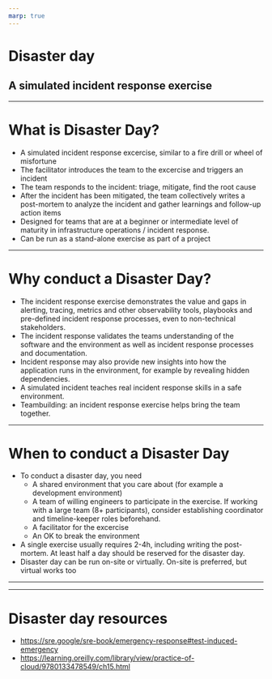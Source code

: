 ```yaml
---
marp: true
---
```



# Disaster day

## A simulated incident response exercise

---

# What is Disaster Day?

* A simulated incident response excercise, similar to a fire drill or wheel of misfortune
* The facilitator introduces the team to the excercise and triggers an incident
* The team responds to the incident: triage, mitigate, find the root cause
* After the incident has been mitigated, the team collectively writes a post-mortem to analyze the incident and gather learnings and follow-up action items
* Designed for teams that are at a beginner or intermediate level of maturity in infrastructure operations / incident response.
* Can be run as a stand-alone exercise as part of a project

---

# Why conduct a Disaster Day?

* The incident response exercise demonstrates the value and gaps in alerting, tracing, metrics and other observability tools, playbooks and pre-defined incident response processes, even to non-technical stakeholders.
* The incident response validates the teams understanding of the software and the environment as well as incident response processes and documentation.
* Incident response may also provide new insights into how the application runs in the environment, for example by revealing hidden dependencies.
* A simulated incident teaches real incident response skills in a safe environment.
* Teambuilding: an incident response exercise helps bring the team together.
---

# When to conduct a Disaster Day

* To conduct a disaster day, you need
  - A shared environment that you care about (for example a development environment)
  - A team of willing engineers to participate in the exercise. If working with a large team (8+ participants), consider establishing coordinator and timeline-keeper roles beforehand.
  - A facilitator for the excercise
  - An OK to break the environment
* A single exercise usually requires 2-4h, including writing the post-mortem. At least half a day should be reserved for the disaster day.
* Disaster day can be run on-site or virtually. On-site is preferred, but virtual works too

---



---

# Disaster day resources

* https://sre.google/sre-book/emergency-response#test-induced-emergency
* https://learning.oreilly.com/library/view/practice-of-cloud/9780133478549/ch15.html
